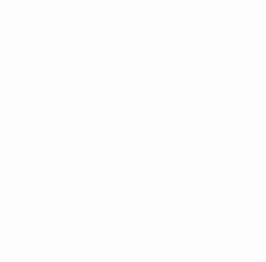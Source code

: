 <meta name="viewport" content="width=device-width, initial-scale=1.0">
<link href="https://cdn.jsdelivr.net/npm/bootstrap@5.0.0-beta3/dist/css/bootstrap.min.css" rel="stylesheet" integrity="sha384-eOJMYsd53ii+scO/bJGFsiCZc+5NDVN2yr8+0RDqr0Ql0h+rP48ckxlpbzKgwra6" crossorigin="anonymous">
<link rel="stylesheet" type="text/css" href="css/main.css">

<!--text and image-->
<div class="container-fluid bg-black" style="background-image:url(resources/research-cropped.png); height:700px;">
      <p class="researchtext" style="color: white; text-align:center; padding-top:35px">
        <b> Nucleic acid-based technologies to investigate the human brain in healthy and diseased states </b>
      <p> <font size="2">  &nbsp; </p>
      </p>
      <p class="researchtext" style="color: white; text-align:left;> <font size="4">
        Subtle abnormalities in fetal brain development have been show to increase individual's predisposition to lifelong chronic psychiatric disorders such as autism spectrum disorder (ASD) and schizophrenia. Understanding what goes awry in neurodevelopment is critical as it might reveal therapeutic portals for intervention in fetal and adult brains. <br> <br>
        <strong>The main model used in the lab are cerebral organoids</strong> which are cultured pluripotent stem cells that self-assemble into physiologically-realistic 3-D cellular structures. Depending on how long cerebral organoids are cultured, they can resemble a brain of a 10-week fetus. To study disease we genetically engineer cerebral organoids to possess genetic mutations that predispose them to psychiatric disorders. We use two types of cerebral organoids in our research: cortical organoids and midbrain-like organoids. <strong>While cortical organoids are used to study fetal development in ASD disease-model, midbrain-like organoids are used to study neurodegeneration in Parkinson's disease (PD)</strong>. We believe that the use of a human-disease model, even if in early development, can show profound insights into the biology underpinning PD and is another research direction pursued in the lab. <br> <br>
        In order to better understand how neurological tissues responds to diseased states, we utilize a <strong>multi-omics approach that combines gene transcriptomics and spatial transcriptomics on a single-cell resolution</strong>. We ask questions like: how are the gene expression profiles of different cell-types perturbed in disease? Are there spatial patterns that underly these gene expression changes? The ultimate goal of our research is to contribute to the unravelling of complex psychiatric disorders which could help millions of patients around the world.
      </p>
</div>
